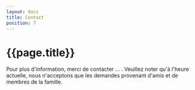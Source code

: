 ```yaml
---
layout: docs
title: Contact
position: 7
---
```


# {{page.title}}

Pour plus d'information, merci de contacter ... . Veuillez noter qu'à l'heure actuelle, nous n'acceptons que les demandes provenant d'amis et de membres de la famille.